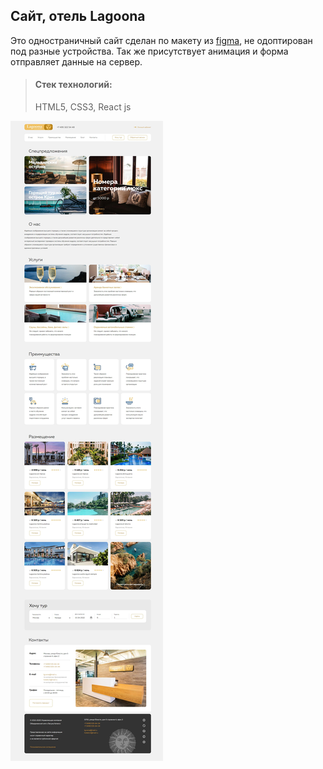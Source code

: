 ## Сайт, отель Lagoona

Это одностраничный сайт сделан по макету из [figma](https://www.figma.com/file/tjkkfkHDXlGscyVbS3emln/Lagoona?node-id=0%3A1), не одоптирован под разные устройства. Так же присутствует анимация и форма отправляет данные на сервер.

> #### Стек технологий:
> HTML5, CSS3, React js

![alt text](img/preview.jpg)
